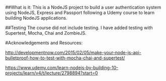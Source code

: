 ##What is it:
  This is a NodeJS project to build a user authentication system using NodeJS, Express and Passport following a Udemy course to learn building NodeJS applications.

##Testing
  The course did not include testing.
  I have added testing with Supertest, Mocha, Chai and ZombieJS.


#Acknowledgements and Resources:

  http://developmentnow.com/2015/02/05/make-your-node-js-api-bulletproof-how-to-test-with-mocha-chai-and-supertest/

  https://www.udemy.com/learn-nodejs-by-building-10-projects/learn/v4/t/lecture/2798894?start=0
